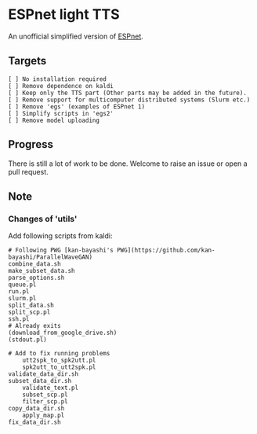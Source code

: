 # ESPnet light TTS

An unofficial simplified version of [ESPnet](README_ESPnet.md).

## Targets

    [ ] No installation required
    [ ] Remove dependence on kaldi
    [ ] Keep only the TTS part (Other parts may be added in the future).
    [ ] Remove support for multicomputer distributed systems (Slurm etc.)
    [ ] Remove 'egs' (examples of ESPnet 1)
    [ ] Simplify scripts in 'egs2'
    [ ] Remove model uploading

## Progress

There is still a lot of work to be done.
Welcome to raise an issue or open a pull request.

## Note

### Changes of 'utils'

Add following scripts from kaldi:
```
# Following PWG [kan-bayashi's PWG](https://github.com/kan-bayashi/ParallelWaveGAN)
combine_data.sh
make_subset_data.sh
parse_options.sh
queue.pl
run.pl
slurm.pl
split_data.sh
split_scp.pl
ssh.pl
# Already exits
(download_from_google_drive.sh)
(stdout.pl)

# Add to fix running problems
    utt2spk_to_spk2utt.pl
    spk2utt_to_utt2spk.pl
validate_data_dir.sh
subset_data_dir.sh
    validate_text.pl
    subset_scp.pl
    filter_scp.pl
copy_data_dir.sh
    apply_map.pl
fix_data_dir.sh
```